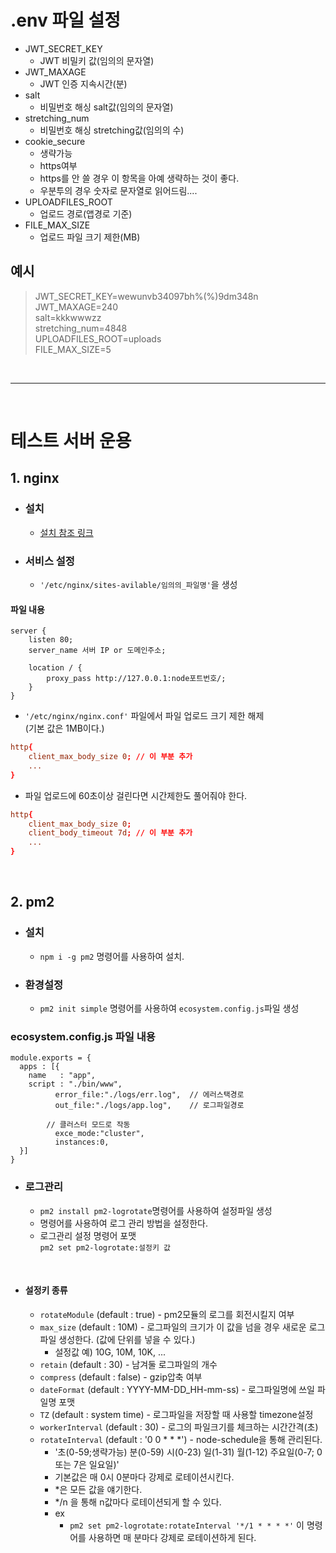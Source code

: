# .env 파일 설정
- JWT_SECRET_KEY
    - JWT 비밀키 값(임의의 문자열)  
- JWT_MAXAGE
    - JWT 인증 지속시간(분)  
- salt
    - 비밀번호 해싱 salt값(임의의 문자열)  
- stretching_num
    - 비밀번호 해싱 stretching값(임의의 수)  
- cookie_secure
    - 생략가능
    - https여부
    - https를 안 쓸 경우 이 항목을 아예 생략하는 것이 좋다.
    - 우분투의 경우 숫자로 문자열로 읽어드림....
- UPLOADFILES_ROOT
    - 업로드 경로(앱경로 기준)
- FILE_MAX_SIZE
    - 업로드 파일 크기 제한(MB)

## 예시
> JWT_SECRET_KEY=wewunvb34097bh%(%)9dm348n  
JWT_MAXAGE=240  
salt=kkkwwwzz  
stretching_num=4848  
UPLOADFILES_ROOT=uploads  
FILE_MAX_SIZE=5  

<br/>

<hr/>

<br/>

# 테스트 서버 운용
## 1. nginx
- ### 설치
    - [설치 참조 링크](http://nginx.org/en/linux_packages.html#instructions)

- ### 서비스 설정
    - ```'/etc/nginx/sites-avilable/임의의_파일명'```을 생성  
#### **파일 내용**
```
server {  
    listen 80;  
    server_name 서버 IP or 도메인주소;  

    location / {  
        proxy_pass http://127.0.0.1:node포트번호/;  
    }  
}
```

- ```'/etc/nginx/nginx.conf'``` 파일에서 파일 업로드 크기 제한 해제  
(기본 값은 1MB이다.)  
```conf:nginx.conf  
http{   
    client_max_body_size 0; // 이 부분 추가  
    ...  
}
```

- 파일 업로드에 60초이상 걸린다면 시간제한도 풀어줘야 한다.
```conf:nginx.conf  
http{   
    client_max_body_size 0;  
    client_body_timeout 7d; // 이 부분 추가  
    ...  
}
```    

<br/>

## 2. pm2
- ### 설치
    - ```npm i -g pm2``` 명령어를 사용하여 설치.

- ### 환경설정
    - ```pm2 init simple``` 명령어를 사용하여 ```ecosystem.config.js```파일 생성  
### **ecosystem.config.js 파일 내용**
```
module.exports = {
  apps : [{
    name   : "app",
    script : "./bin/www",
          error_file:"./logs/err.log",  // 에러스택경로
          out_file:"./logs/app.log",    // 로그파일경로
        
        // 클러스터 모드로 작동
          exce_mode:"cluster",
          instances:0,
  }]
}
```
- ### 로그관리
    - ```pm2 install pm2-logrotate```명령어를 사용하여 설정파일 생성
    - 명령어를 사용하여 로그 관리 방법을 설정한다.
    - 로그관리 설정 명령어 포맷  
    ```pm2 set pm2-logrotate:설정키 값```  

<br/>

- #### 설정키 종류
    - ```rotateModule``` (default : true) - pm2모듈의 로그를 회전시킬지 여부  
    - ```max_size``` (default : 10M) - 로그파일의 크기가 이 값을 넘을 경우 새로운 로그 파일 생성한다. (값에 단위를 넣을 수 있다.)  
        - 설정값 예) 10G, 10M, 10K, ...
    - ```retain``` (default : 30) - 남겨둘 로그파일의 개수
    - ```compress``` (default : false) - gzip압축 여부
    - ```dateFormat``` (default : YYYY-MM-DD_HH-mm-ss) - 로그파일명에 쓰일 파일명 포맷
    - ```TZ``` (default : system time) - 로그파일을 저장할 때 사용할 timezone설정
    - ```workerInterval``` (default : 30) - 로그의 파일크기를 체크하는 시간간격(초)
    - ```rotateInterval``` (default : '0 0 * * *') - node-schedule을 통해 관리된다.
        - '초(0-59;생략가능) 분(0-59) 시(0-23) 일(1-31) 월(1-12) 주요일(0-7; 0 또는 7은 일요일)'
        - 기본값은 매 0시 0분마다 강제로 로테이션시킨다.
        - *은 모든 값을 얘기한다.
        - */n 을 통해 n값마다 로테이션되게 할 수 있다.
        - ex
            - ```pm2 set pm2-logrotate:rotateInterval '*/1 * * * *'``` 이 명령어를 사용하면 매 분마다 강제로 로테이션하게 된다.
        